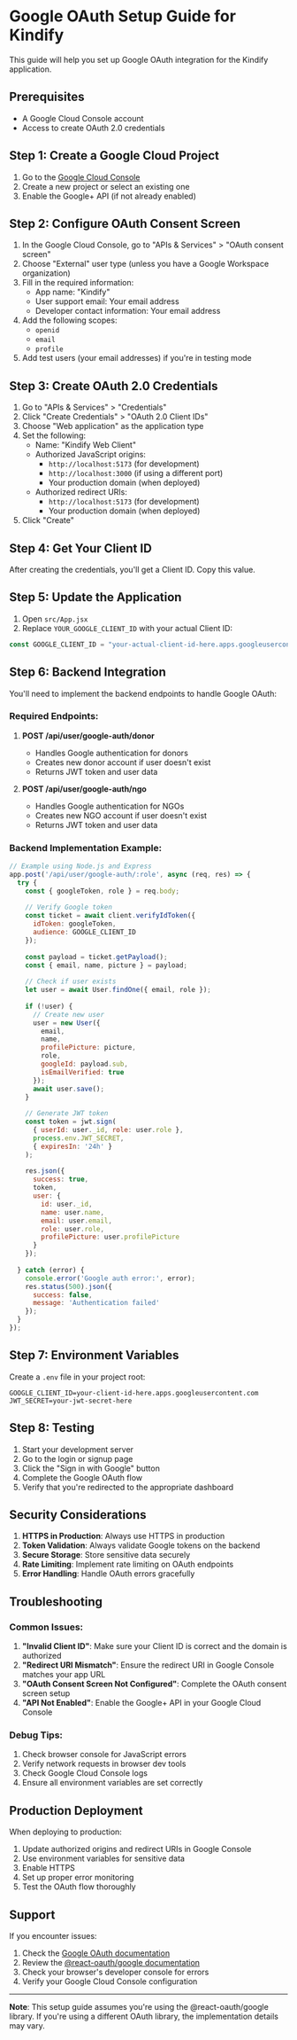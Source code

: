 # Google OAuth Setup Guide for Kindify

This guide will help you set up Google OAuth integration for the Kindify application.

## Prerequisites

- A Google Cloud Console account
- Access to create OAuth 2.0 credentials

## Step 1: Create a Google Cloud Project

1. Go to the [Google Cloud Console](https://console.cloud.google.com/)
2. Create a new project or select an existing one
3. Enable the Google+ API (if not already enabled)

## Step 2: Configure OAuth Consent Screen

1. In the Google Cloud Console, go to "APIs & Services" > "OAuth consent screen"
2. Choose "External" user type (unless you have a Google Workspace organization)
3. Fill in the required information:
   - App name: "Kindify"
   - User support email: Your email address
   - Developer contact information: Your email address
4. Add the following scopes:
   - `openid`
   - `email`
   - `profile`
5. Add test users (your email addresses) if you're in testing mode

## Step 3: Create OAuth 2.0 Credentials

1. Go to "APIs & Services" > "Credentials"
2. Click "Create Credentials" > "OAuth 2.0 Client IDs"
3. Choose "Web application" as the application type
4. Set the following:
   - Name: "Kindify Web Client"
   - Authorized JavaScript origins:
     - `http://localhost:5173` (for development)
     - `http://localhost:3000` (if using a different port)
     - Your production domain (when deployed)
   - Authorized redirect URIs:
     - `http://localhost:5173` (for development)
     - Your production domain (when deployed)
5. Click "Create"

## Step 4: Get Your Client ID

After creating the credentials, you'll get a Client ID. Copy this value.

## Step 5: Update the Application

1. Open `src/App.jsx`
2. Replace `YOUR_GOOGLE_CLIENT_ID` with your actual Client ID:

```javascript
const GOOGLE_CLIENT_ID = "your-actual-client-id-here.apps.googleusercontent.com";
```

## Step 6: Backend Integration

You'll need to implement the backend endpoints to handle Google OAuth:

### Required Endpoints:

1. **POST /api/user/google-auth/donor**
   - Handles Google authentication for donors
   - Creates new donor account if user doesn't exist
   - Returns JWT token and user data

2. **POST /api/user/google-auth/ngo**
   - Handles Google authentication for NGOs
   - Creates new NGO account if user doesn't exist
   - Returns JWT token and user data

### Backend Implementation Example:

```javascript
// Example using Node.js and Express
app.post('/api/user/google-auth/:role', async (req, res) => {
  try {
    const { googleToken, role } = req.body;
    
    // Verify Google token
    const ticket = await client.verifyIdToken({
      idToken: googleToken,
      audience: GOOGLE_CLIENT_ID
    });
    
    const payload = ticket.getPayload();
    const { email, name, picture } = payload;
    
    // Check if user exists
    let user = await User.findOne({ email, role });
    
    if (!user) {
      // Create new user
      user = new User({
        email,
        name,
        profilePicture: picture,
        role,
        googleId: payload.sub,
        isEmailVerified: true
      });
      await user.save();
    }
    
    // Generate JWT token
    const token = jwt.sign(
      { userId: user._id, role: user.role },
      process.env.JWT_SECRET,
      { expiresIn: '24h' }
    );
    
    res.json({
      success: true,
      token,
      user: {
        id: user._id,
        name: user.name,
        email: user.email,
        role: user.role,
        profilePicture: user.profilePicture
      }
    });
    
  } catch (error) {
    console.error('Google auth error:', error);
    res.status(500).json({
      success: false,
      message: 'Authentication failed'
    });
  }
});
```

## Step 7: Environment Variables

Create a `.env` file in your project root:

```env
GOOGLE_CLIENT_ID=your-client-id-here.apps.googleusercontent.com
JWT_SECRET=your-jwt-secret-here
```

## Step 8: Testing

1. Start your development server
2. Go to the login or signup page
3. Click the "Sign in with Google" button
4. Complete the Google OAuth flow
5. Verify that you're redirected to the appropriate dashboard

## Security Considerations

1. **HTTPS in Production**: Always use HTTPS in production
2. **Token Validation**: Always validate Google tokens on the backend
3. **Secure Storage**: Store sensitive data securely
4. **Rate Limiting**: Implement rate limiting on OAuth endpoints
5. **Error Handling**: Handle OAuth errors gracefully

## Troubleshooting

### Common Issues:

1. **"Invalid Client ID"**: Make sure your Client ID is correct and the domain is authorized
2. **"Redirect URI Mismatch"**: Ensure the redirect URI in Google Console matches your app URL
3. **"OAuth Consent Screen Not Configured"**: Complete the OAuth consent screen setup
4. **"API Not Enabled"**: Enable the Google+ API in your Google Cloud Console

### Debug Tips:

1. Check browser console for JavaScript errors
2. Verify network requests in browser dev tools
3. Check Google Cloud Console logs
4. Ensure all environment variables are set correctly

## Production Deployment

When deploying to production:

1. Update authorized origins and redirect URIs in Google Console
2. Use environment variables for sensitive data
3. Enable HTTPS
4. Set up proper error monitoring
5. Test the OAuth flow thoroughly

## Support

If you encounter issues:

1. Check the [Google OAuth documentation](https://developers.google.com/identity/protocols/oauth2)
2. Review the [@react-oauth/google documentation](https://github.com/MomenSherif/react-oauth)
3. Check your browser's developer console for errors
4. Verify your Google Cloud Console configuration

---

**Note**: This setup guide assumes you're using the @react-oauth/google library. If you're using a different OAuth library, the implementation details may vary. 